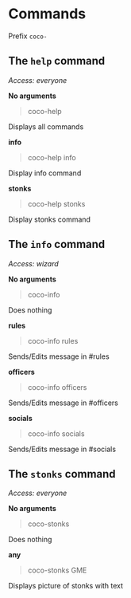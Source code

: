 # Commands

Prefix `coco-`

## The `help` command
_Access: everyone_

__No arguments__
> coco-help

Displays all commands

__info__
> coco-help info

Display info command

__stonks__
> coco-help stonks

Display stonks command


## The `info` command
_Access: wizard_

__No arguments__
> coco-info

Does nothing

__rules__
> coco-info rules

Sends/Edits message in #rules

__officers__
> coco-info officers

Sends/Edits message in #officers

__socials__
> coco-info socials

Sends/Edits message in #socials

## The `stonks` command
_Access: everyone_

__No arguments__
> coco-stonks

Does nothing

__any__
> coco-stonks GME

Displays picture of stonks with text

